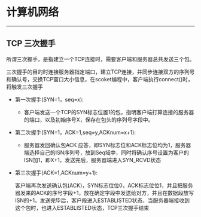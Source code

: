 # 计算机网络

---

##  TCP 三次握手

所谓三次握手，是指建立一个TCP连接时，需要客户端和服务器总共发送三个包。

三次握手的目的时连接服务器指定端口，建立TCP连接，并同步连接双方的序列号和确认号，交换TCP窗口大小信息，在scoket编程中，客户端执行connect()时，将触发三次握手

- 第一次握手(SYN=1，seq=x):

  - 客户端发送一个TCP的SYN标志位置1的包，指明客户端打算连接的服务器的端口，以及初始序号X，保存在包头的序列号字段中。

- 第二次握手(SYN=1，ACK=1,seq=y,ACKnum=x+1):

  - 服务器发回确认包ACK 应答，即SYN标志位和ACK标志位均为1，服务器端选择自己的ISN序列号，放到Seq域中，同时将确认序号设置为客户的ISN加1，即X+1，发送完后，服务器端进入SYN_RCVD状态

- 第三次握手(ACK=1,ACKnum=y+1):

  客户端再次发送确认包(ACK)，SYN标志位位0，ACK标志位位1，并且把服务器发来的ACK的序号字段+1，放在确定字段中发送给对方，并且在数据段放写ISN的+1。发送完毕后，客户段进入ESTABLISTED状态，当服务器端接收到这个包时，也进入ESTABLISTED状态，TCP三次握手结束